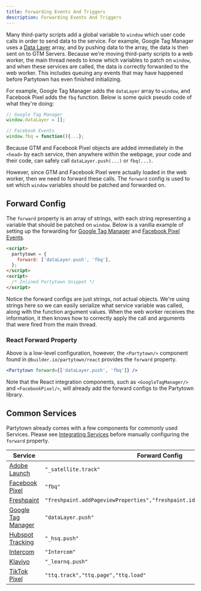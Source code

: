```yaml
---
title: Forwarding Events And Triggers
description: Forwarding Events And Triggers
---
```


Many third-party scripts add a global variable to `window` which user code calls in order to send data to the service. For example, Google Tag Manager uses a [Data Layer](https://developers.google.com/tag-manager/devguide) array, and by pushing data to the array, the data is then sent on to GTM Servers. Because we're moving third-party scripts to a web worker, the main thread needs to know which variables to patch on `window`, and when these services are called, the data is correctly forwarded to the web worker. This includes queuing any events that may have happened before Partytown has even finished initializing.

For example, Google Tag Manager adds the `dataLayer` array to `window`, and Facebook Pixel adds the `fbq` function. Below is some quick pseudo code of what they're doing:

```js
// Google Tag Manager
window.dataLayer = [];

// Facebook Events
window.fbq = function(){...};
```

Because GTM and Facebook Pixel objects are added immediately in the `<head>` by each service, then anywhere within the webpage, your code and their code, can safely call `dataLayer.push(...)` or `fbq(...)`.

However, since GTM and Facebook Pixel were actually loaded in the web worker, then we need to forward these calls. The `forward` config is used to set which `window` variables should be patched and forwarded on.

## Forward Config

The `forward` property is an array of strings, with each string representing a variable that should be patched on `window`. Below is a vanilla example of setting up the forwarding for [Google Tag Manager](https://developers.google.com/tag-manager/devguide) and [Facebook Pixel Events](https://www.facebook.com/business/help/952192354843755?id=1205376682832142).

```html
<script>
  partytown = {
    forward: ['dataLayer.push', 'fbq'],
  };
</script>
<script>
  /* Inlined Partytown Snippet */
</script>
```

Notice the forward configs are just strings, not actual objects. We're using strings here so we can easily serialize what service variable was called, along with the function argument values. When the web worker receives the information, it then knows how to correctly apply the call and arguments that were fired from the main thread.

### React Forward Property

Above is a low-level configuration, however, the `<Partytown/>` component found in `@builder.io/partytown/react` provides the `forward` property.

```jsx
<Partytown forward={['dataLayer.push', 'fbq']} />
```

Note that the React integration components, such as `<GoogleTagManager/>` and `<FacebookPixel/>`, will already add the forward configs to the Partytown library.

## Common Services

Partytown already comes with a few components for commonly used Services. Please see [Integrating Services](https://github.com/BuilderIO/partytown/wiki/Integrating-Services) before manually configuring the `forward` property.

| Service                                                                                                                    | Forward Config                                                                |
| -------------------------------------------------------------------------------------------------------------------------- | ----------------------------------------------------------------------------- |
| [Adobe Launch](https://experienceleague.adobe.com/docs/experience-platform/tags/client-side/satellite-object.html?lang=en) | `"_satellite.track"`                                                          |
| [Facebook Pixel](https://www.facebook.com/business/help/952192354843755?id=1205376682832142)                               | `"fbq"`                                                                       |
| [Freshpaint](https://documentation.freshpaint.io/)                                                                         | `"freshpaint.addPageviewProperties","freshpaint.identify","freshpaint.track"` |
| [Google Tag Manager](https://developers.google.com/tag-manager/quickstart)                                                 | `"dataLayer.push"`                                                            |
| [Hubspot Tracking](https://developers.hubspot.com/docs/api/events/tracking-code)                                           | `"_hsq.push"`                                                                 |
| [Intercom](https://developers.intercom.com/installing-intercom/docs/intercom-javascript)                                   | `"Intercom"`                                                                  |
| [Klaviyo](https://developers.klaviyo.com/en/docs/javascript-api)                                                           | `"_learnq.push"`                                                              |
| [TikTok Pixel](https://ads.tiktok.com/marketing_api/docs?rid=959icq5stjr&id=1701890973258754)                              | `"ttq.track","ttq.page","ttq.load"`                                           |
